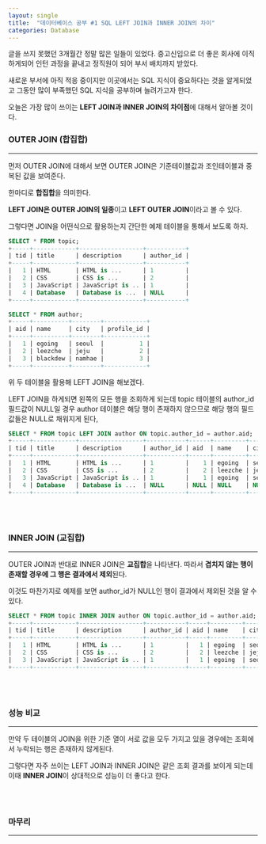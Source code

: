 ```yaml
---
layout: single
title:  "데이터베이스 공부 #1 SQL LEFT JOIN과 INNER JOIN의 차이"
categories: Database
---
```


글을 쓰지 못했던 3개월간 정말 많은 일들이 있었다. 중고신입으로 더 좋은 회사에 이직하게되어 인턴 과정을 끝내고 정직원이 되어 부서 배치까지 받았다.

새로운 부서에 아직 적응 중이지만 이곳에서는 SQL 지식이 중요하다는 것을 알게되었고 그동안 많이 부족했던 SQL 지식을 공부하며 늘려가고자 한다.

오늘은 가장 많이 쓰이는 **LEFT JOIN과 INNER JOIN의 차이점**에 대해서 알아볼 것이다.

### OUTER JOIN (합집합)


---

먼저 OUTER JOIN에 대해서 보면 OUTER JOIN은 기준테이블값과 조인테이블과 중복된 값을 보여준다.

한마디로 **합집합**을 의미한다.

**LEFT JOIN은 OUTER JOIN의 일종**이고 **LEFT OUTER JOIN**이라고 볼 수 있다.

그렇다면 JOIN을 어떤식으로 활용하는지 간단한 예제 테이블을 통해서 보도록 하자.


```sql
SELECT * FROM topic;
+-----+------------+------------------+-----------+
| tid | title      | description      | author_id |
+-----+------------+------------------+-----------+
|   1 | HTML       | HTML is ...      | 1         |
|   2 | CSS        | CSS is ...       | 2         |
|   3 | JavaScript | JavaScript is .. | 1         |
|   4 | Database   | Database is ...  | NULL      |
+-----+------------+------------------+-----------+

SELECT * FROM author;
+-----+----------+--------+------------+
| aid | name     | city   | profile_id |
+-----+----------+--------+------------+
|   1 | egoing   | seoul  |          1 |
|   2 | leezche  | jeju   |          2 |
|   3 | blackdew | namhae |          3 |
+-----+----------+--------+------------+
```

위 두 테이블을 활용해 LEFT JOIN을 해보겠다.

LEFT JOIN을 하게되면 왼쪽의 모든 행을 조회하게 되는데 topic 테이블의 author_id 필드값이 NULL일 경우 author 테이블은 해당 행이 존재하지 않으므로 해당 행의 필드 값들은 NULL로 채워지게 된다,

```sql
SELECT * FROM topic LEFT JOIN author ON topic.author_id = author.aid;
+-----+------------+------------------+-----------+------+---------+-------+------------+
| tid | title      | description      | author_id | aid  | name    | city  | profile_id |
+-----+------------+------------------+-----------+------+---------+-------+------------+
|   1 | HTML       | HTML is ...      | 1         |    1 | egoing  | seoul |          1 |
|   2 | CSS        | CSS is ...       | 2         |    2 | leezche | jeju  |          2 |
|   3 | JavaScript | JavaScript is .. | 1         |    1 | egoing  | seoul |          1 |
|   4 | Database   | Database is ...  | NULL      | NULL | NULL    | NULL  |       NULL |
+-----+------------+------------------+-----------+------+---------+-------+------------+
```

<br/><br/>
### INNER JOIN (교집합)


---
OUTER JOIN과 반대로 INNER JOIN은 **교집합**을 나타낸다. 따라서 **겹치지 않는 행이 존재할 경우에 그 행은 결과에서 제외**된다.

이것도 마찬가지로 예제를 보면 author_id가 NULL인 행이 결과에서 제외된 것을 알 수 있다.

```sql
SELECT * FROM topic INNER JOIN author ON topic.author_id = author.aid;
+-----+------------+------------------+-----------+-----+---------+-------+------------+
| tid | title      | description      | author_id | aid | name    | city  | profile_id |
+-----+------------+------------------+-----------+-----+---------+-------+------------+
|   1 | HTML       | HTML is ...      | 1         |   1 | egoing  | seoul |          1 |
|   2 | CSS        | CSS is ...       | 2         |   2 | leezche | jeju  |          2 |
|   3 | JavaScript | JavaScript is .. | 1         |   1 | egoing  | seoul |          1 |
+-----+------------+------------------+-----------+-----+---------+-------+------------+
```

<br/><br/>
### 성능 비교


---

만약 두 테이블의 JOIN을 위한 기준 열이 서로 값을 모두 가지고 있을 경우에는 조회에서 누락되는 행은 존재하지 않게된다.

그렇다면 자주 쓰이는 LEFT JOIN과 INNER JOIN은 같은 조회 결과를 보이게 되는데 이때 **INNER JOIN**이 상대적으로 성능이 더 좋다고 한다.



<br/><br/>
### 마무리

---



